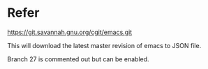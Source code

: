 # Refer

https://git.savannah.gnu.org/cgit/emacs.git

This will download the latest master revision of emacs to JSON file.

Branch 27 is commented out but can be enabled.